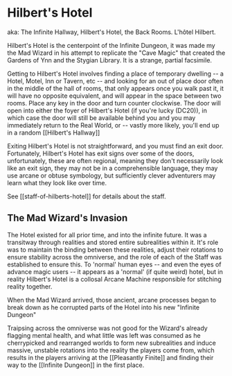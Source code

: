 # Hilbert's Hotel

aka: The Infinite Hallway, Hilbert's Hotel, the Back Rooms. L'hôtel Hilbert.

Hilbert's Hotel is the centerpoint of the Infinite Dungeon, it was made my the Mad Wizard in his attempt to replicate
the "Cave Magic" that created the Gardens of Ynn and the Stygian Library. It is a strange, partial facsimile.

Getting to Hilbert's Hotel involves finding a place of temporary dwelling -- a Hotel, Motel, Inn or Tavern, etc -- and
looking for an out of place door often in the middle of the hall of rooms, that only appears once you walk past it, it
will have no opposite equivalent, and will appear in the space between two rooms. Place any key in the door and turn
counter clockwise. The door will open into either the foyer of Hilbert's Hotel (if you're lucky (DC20)), in which case the door
will still be available behind you and you may immediately return to the Real World, or -- vastly more likely, you'll
end up in a random [[Hilbert's Hallway]]

Exiting Hilbert's Hotel is not straightforward, and you must find an exit door. Fortunately, Hilbert's Hotel has exit
signs over some of the doors, unfortunately, these are often regional, meaning they don't necessarily look like an exit
sign, they may not be in a comprehensible language, they may use arcane or obtuse symbology, but sufficiently clever
adventurers may learn what they look like over time.

See [[staff-of-hilberts-hotel]] for details about the staff.


## The Mad Wizard's Invasion

The Hotel existed for all prior time, and into the infinite future. It was a transitway through realities and stored
entire subrealities within it. It's role was to maintain the binding between these realities, adjust their rotations to
ensure stability across the omniverse, and the role of each of the Staff was established to ensure this. To 'normal'
human eyes -- and even the eyes of advance magic users -- it appears as a 'normal' (if quite weird) hotel, but in
reality Hilbert's Hotel is a collosal Arcane Machine responsible for stitching reality together.

When the Mad Wizard arrived, those ancient, arcane processes began to break down as he corrupted parts of the Hotel into
his new "Infinite Dungeon"

Traipsing across the omniverse was not good for the Wizard's already flagging mental health, and what little was left
was consumed as he cherrypicked and rearranged worlds to form new subrealities and induce massive, unstable rotations
into the reality the players come from, which results in the players arriving at the [[Pleasantly Finite]] and finding
their way to the [[Infinite Dungeon]] in the first place.
